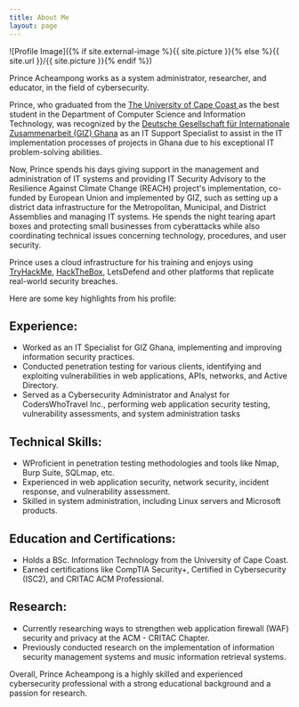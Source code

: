 ```yaml
---
title: About Me
layout: page
---
```

![Profile Image]({% if site.external-image %}{{ site.picture }}{% else %}{{ site.url }}/{{ site.picture }}{% endif %})



<p>Prince Acheampong works as a system administrator, researcher, and educator, in the field of cybersecurity.</p>

<p>Prince, who graduated from the <a href="https://ucc.edu.gh"> The University of Cape Coast </a> as the best student
	in the Department of Computer Science and Information Technology, was recognized
	by the <a href="https://www.giz.de/en/worldwide/324.html">Deutsche Gesellschaft für Internationale Zusammenarbeit (GIZ) Ghana</a> as
	an IT Support Specialist to assist in the IT implementation processes of projects
	in Ghana due to his exceptional IT problem-solving abilities.</p>

<p>Now, Prince spends his days giving support in the management and administration of IT systems and providing IT Security Advisory to the Resilience Against Climate Change (REACH) project's implementation, co-funded by European Union and implemented by GIZ, such as setting up a district data infrastructure for the Metropolitan, Municipal, and District Assemblies and managing IT systems. He spends the night tearing apart boxes and protecting small businesses from cyberattacks while also coordinating technical issues concerning technology, procedures, and user security.</p>

<p>Prince uses a cloud infrastructure for his training and enjoys using <a href="https://tryhackme.com/p/r0b0t4rch">TryHackMe</a>, <a href="https://www.hackthebox.com/">HackTheBox</a>, LetsDefend and other platforms that replicate real-world security breaches.</p>

<p> Here are some key highlights from his profile:
</p>

<h2>Experience:</h2>

<ul class="skill-list">
	<li>Worked as an IT Specialist for GIZ Ghana, implementing and improving information security practices.</li>
	<li>Conducted penetration testing for various clients, identifying and exploiting vulnerabilities in web applications, APIs, networks, and Active Directory.</li>
	<li>Served as a Cybersecurity Administrator and Analyst for CodersWhoTravel Inc., performing web application security testing, vulnerability assessments, and system administration tasks</li>
</ul>

<h2>Technical Skills:</h2>

<ul class="skill-list">
	<li>WProficient in penetration testing methodologies and tools like Nmap, Burp Suite, SQLmap, etc.</li>
	<li>Experienced in web application security, network security, incident response, and vulnerability assessment.</li>
	<li>Skilled in system administration, including Linux servers and Microsoft products.</li>
</ul>

<h2>Education and Certifications:</h2>

<ul class="skill-list">
	<li>Holds a BSc. Information Technology from the University of Cape Coast.</li>
	<li>Earned certifications like CompTIA Security+, Certified in Cybersecurity (ISC2), and CRITAC ACM Professional.</li>
</ul>

<h2>Research:</h2>

<ul class="skill-list">
	<li>Currently researching ways to strengthen web application firewall (WAF) security and privacy at the ACM - CRITAC Chapter.</li>
	<li>Previously conducted research on the implementation of information security management systems and music information retrieval systems.</li>
</ul>

<p>Overall, Prince Acheampong is a highly skilled and experienced cybersecurity professional with a strong educational background and a passion for research.</p>
<!--
<h2>Skills</h2>

<ul class="skill-list">
	<li>System Administration and Management</li>
 	<ul>
		<li>- Ubuntu Linux, Apache, Kali Linux, Windows Server</li>
	</ul>
	<li>Responsive (Mobile First)</li>
	<li>CSS (Stylus, Sass, Less)</li>
	<li>Css Frameworks (Bootstrap, Foundation)</li>
	<li>Javascript (Design Patterns, Testes)</li>
	<li>AngularJS - ReactJS</li>
	<li>Grunt - Gulp - Yeoman</li>
	<li>Git</li>
	<li>PHP</li>
	<li>Python</li>
	<li>MySQL - MongoDB</li>
	<li>Scrum and Kanban</li>
	<li>TDD e Continuous Integration</li>
</ul>

<h2>Projects</h2>

<ul>
	<li><a href="https://github.com/">Lorem Lorem</a></li>
	<li><a href="https://github.com/">Ipsum Dolor</a></li>
	<li><a href="https://github.com/">Dolor Lorem</a></li>
</ul>
-->

